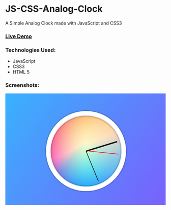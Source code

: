 # JS-CSS-Analog-Clock

A Simple Analog Clock made with JavaScript and CSS3

### [Live Demo](https://shekhar316.github.io/JS-CSS-Analog-Clock/)

### Technologies Used: 
* JavaScript
* CSS3
* HTML 5

### Screenshots: 
![Demo](/img/demo.png)

